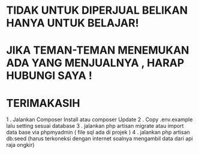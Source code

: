 # TIDAK UNTUK DIPERJUAL BELIKAN HANYA UNTUK BELAJAR!
# JIKA TEMAN-TEMAN MENEMUKAN ADA YANG MENJUALNYA , HARAP HUBUNGI SAYA !
# TERIMAKASIH

1 . Jalankan Composer Install atau composer Update
2 . Copy .env.example lalu setting sesuai database
3 . jalankan php artisan migrate atau import data base via phpmyadmin ( file sql ada di projek )
4 . jalankan php artisan db:seed (harus terkoneksi dengan internet soalnya mengambil data dari api raja ongkir)


